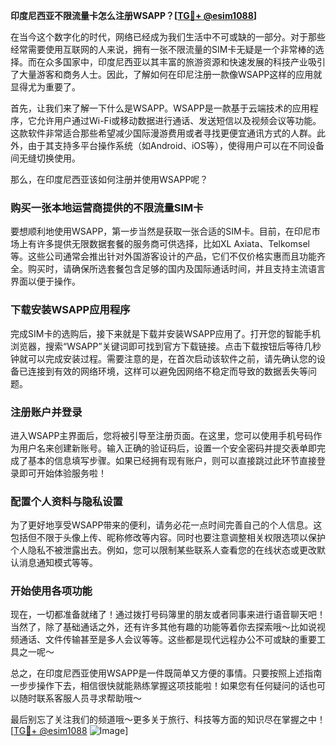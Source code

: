 **印度尼西亚不限流量卡怎么注册WSAPP？[[TG💪+ @esim1088](https://t.me/s/esim1088)]**

在当今这个数字化的时代，网络已经成为我们生活中不可或缺的一部分。对于那些经常需要使用互联网的人来说，拥有一张不限流量的SIM卡无疑是一个非常棒的选择。而在众多国家中，印度尼西亚以其丰富的旅游资源和快速发展的科技产业吸引了大量游客和商务人士。因此，了解如何在印尼注册一款像WSAPP这样的应用就显得尤为重要了。

首先，让我们来了解一下什么是WSAPP。WSAPP是一款基于云端技术的应用程序，它允许用户通过Wi-Fi或移动数据进行通话、发送短信以及视频会议等功能。这款软件非常适合那些希望减少国际漫游费用或者寻找更便宜通讯方式的人群。此外，由于其支持多平台操作系统（如Android、iOS等），使得用户可以在不同设备间无缝切换使用。

那么，在印度尼西亚该如何注册并使用WSAPP呢？

### 购买一张本地运营商提供的不限流量SIM卡

要想顺利地使用WSAPP，第一步当然是获取一张合适的SIM卡。目前，在印尼市场上有许多提供无限数据套餐的服务商可供选择，比如XL Axiata、Telkomsel等。这些公司通常会推出针对外国游客设计的产品，它们不仅价格实惠而且功能齐全。购买时，请确保所选套餐包含足够的国内及国际通话时间，并且支持主流语言界面以便于操作。

### 下载安装WSAPP应用程序

完成SIM卡的选购后，接下来就是下载并安装WSAPP应用了。打开您的智能手机浏览器，搜索“WSAPP”关键词即可找到官方下载链接。点击下载按钮后等待几秒钟就可以完成安装过程。需要注意的是，在首次启动该软件之前，请先确认您的设备已连接到有效的网络环境，这样可以避免因网络不稳定而导致的数据丢失等问题。

### 注册账户并登录

进入WSAPP主界面后，您将被引导至注册页面。在这里，您可以使用手机号码作为用户名来创建新账号。输入正确的验证码后，设置一个安全密码并提交表单即完成了基本的信息填写步骤。如果已经拥有现有账户，则可以直接跳过此环节直接登录即可开始体验服务啦！

### 配置个人资料与隐私设置

为了更好地享受WSAPP带来的便利，请务必花一点时间完善自己的个人信息。这包括但不限于头像上传、昵称修改等内容。同时也要注意调整相关权限选项以保护个人隐私不被泄露出去。例如，您可以限制某些联系人查看您的在线状态或更改默认消息通知模式等等。

### 开始使用各项功能

现在，一切都准备就绪了！通过拨打号码簿里的朋友或者同事来进行语音聊天吧！当然了，除了基础通话之外，还有许多其他有趣的功能等着你去探索哦～比如说视频通话、文件传输甚至是多人会议等等。这些都是现代远程办公不可或缺的重要工具之一呢～

总之，在印度尼西亚使用WSAPP是一件既简单又方便的事情。只要按照上述指南一步步操作下去，相信很快就能熟练掌握这项技能啦！如果您有任何疑问的话也可以随时联系客服人员寻求帮助哦～

最后别忘了关注我们的频道哦～更多关于旅行、科技等方面的知识尽在掌握之中！[[TG💪+ @esim1088](https://t.me/s/esim1088) ![Image](https://i.postimg.cc/4NQfJmqS/Snipaste-2025-05-13-00-14-12.png)]